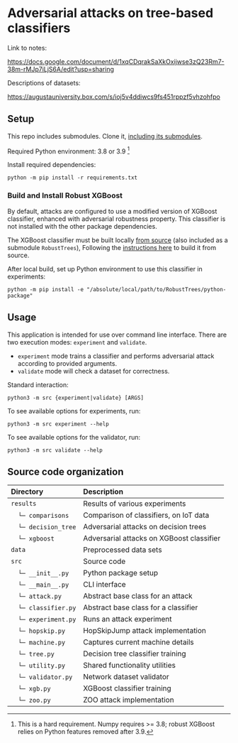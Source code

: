 # Adversarial attacks on tree-based classifiers

Link to notes:

<https://docs.google.com/document/d/1xqCDqrakSaXkOxijwse3zQ23Rm7-38m-rMJp7iLjS6A/edit?usp=sharing>

Descriptions of datasets:

<https://augustauniversity.box.com/s/ioj5v4ddiwcs9fs451rppzf5vhzohfpo>

## Setup

This repo includes submodules. Clone it, [including its submodules](https://stackoverflow.com/a/4438292).

Required Python environment: 3.8 or 3.9 [^1]

[^1]: This is a hard requirement. Numpy requires >= 3.8; robust XGBoost relies on Python features removed after 3.9.

Install required dependencies:

```
python -m pip install -r requirements.txt
```

### Build and Install Robust XGBoost

By default, attacks are configured to use a modified version of XGBoost classifier, enhanced with adversarial robustness
property. This classifier is not installed with the other package dependencies.

The XGBoost classifier must be built locally [from source](./RobustTrees) (also included as a submodule `RobustTrees`),
Following the [instructions here](./RobustTrees/tree/master/python-package#from-source) to build it from source.

After local build, set up Python environment to use this classifier in experiments:

```
python -m pip install -e "/absolute/local/path/to/RobustTrees/python-package"
```

## Usage

This application is intended for use over command line interface.
There are two execution modes: `experiment` and `validate`.

- `experiment` mode trains a classifier and performs adversarial
  attack according to provided arguments.
- `validate` mode will check a dataset for correctness.

Standard interaction:

```
python3 -m src {experiment|validate} [ARGS]
```

To see available options for experiments, run:

```
python3 -m src experiment --help
```

To see available options for the validator, run:

```
python3 -m src validate --help
```


## Source code organization

| Directory           | Description                               |
|:--------------------|:------------------------------------------|
| `results`           | Results of various experiments            |
| 　`└─ comparisons`   | Comparison of classifiers, on IoT data    |
| 　`└─ decision_tree` | Adversarial attacks on decision trees     |
| 　`└─ xgboost`       | Adversarial attacks on XGBoost classifier |
| `data`              | Preprocessed data sets                    |
| `src`               | Source code                               |
| 　`└─ __init__.py`   | Python package setup                      |
| 　`└─ __main__.py`   | CLI interface                             |
| 　`└─ attack.py`     | Abstract base class for an attack         |
| 　`└─ classifier.py` | Abstract base class for a classifier      |
| 　`└─ experiment.py` | Runs an attack experiment                 |
| 　`└─ hopskip.py`    | HopSkipJump attack implementation         |
| 　`└─ machine.py`    | Captures current machine details          |
| 　`└─ tree.py`       | Decision tree classifier training         |
| 　`└─ utility.py`    | Shared functionality utilities            |
| 　`└─ validator.py`  | Network dataset  validator                |
| 　`└─ xgb.py`        | XGBoost classifier training               |
| 　`└─ zoo.py`        | ZOO attack implementation                 |

